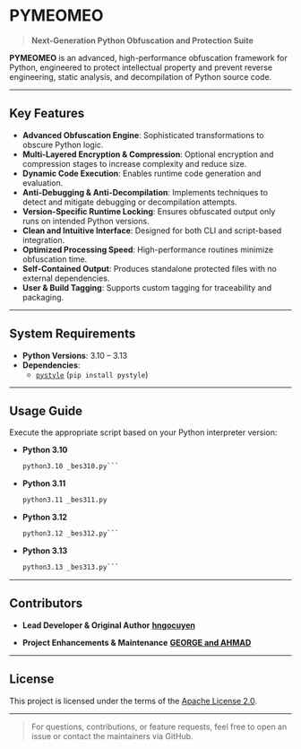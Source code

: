 # PYMEOMEO

> **Next-Generation Python Obfuscation and Protection Suite**

**PYMEOMEO** is an advanced, high-performance obfuscation framework for Python, engineered to protect intellectual property and prevent reverse engineering, static analysis, and decompilation of Python source code.

---

## Key Features

- **Advanced Obfuscation Engine**: Sophisticated transformations to obscure Python logic.
- **Multi-Layered Encryption & Compression**: Optional encryption and compression stages to increase complexity and reduce size.
- **Dynamic Code Execution**: Enables runtime code generation and evaluation.
- **Anti-Debugging & Anti-Decompilation**: Implements techniques to detect and mitigate debugging or decompilation attempts.
- **Version-Specific Runtime Locking**: Ensures obfuscated output only runs on intended Python versions.
- **Clean and Intuitive Interface**: Designed for both CLI and script-based integration.
- **Optimized Processing Speed**: High-performance routines minimize obfuscation time.
- **Self-Contained Output**: Produces standalone protected files with no external dependencies.
- **User & Build Tagging**: Supports custom tagging for traceability and packaging.

---

## System Requirements

- **Python Versions**: 3.10 – 3.13
- **Dependencies**:
  - [`pystyle`](https://pypi.org/project/pystyle/) (`pip install pystyle`)

---

## Usage Guide

Execute the appropriate script based on your Python interpreter version:

- **Python 3.10**
  ```bash
  python3.10 _bes310.py```

* **Python 3.11**

  ```bash
  python3.11 _bes311.py
  ```

* **Python 3.12**

  ```bash
  python3.12 _bes312.py```

* **Python 3.13**

  ```bash
  python3.13 _bes313.py```

---

## Contributors

* **Lead Developer & Original Author**
  [**hngocuyen**](https://github.com/hngocuyen)

* **Project Enhancements & Maintenance**
  [**GEORGE and AHMAD**](https://github.com/zrsx)

---

## License

This project is licensed under the terms of the [Apache License 2.0](LICENSE).

---

> For questions, contributions, or feature requests, feel free to open an issue or contact the maintainers via GitHub.


